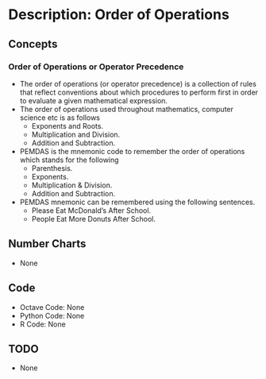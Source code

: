 # Description: Order of Operations

## Concepts
### Order of Operations or Operator Precedence
* The order of operations (or operator precedence) is a collection of rules that reflect conventions about which 
  procedures to perform first in order to evaluate a given mathematical expression.
* The order of operations used throughout mathematics, computer science etc is as follows
    - Exponents and Roots.
    - Multiplication and Division.
    - Addition and Subtraction.
* PEMDAS is the mnemonic code to remember the order of operations which stands for the following
    - Parenthesis. 
    - Exponents.
    - Multiplication & Division. 
    - Addition and Subtraction.
* PEMDAS mnemonic can be remembered using the following sentences.
    - Please Eat McDonald’s After School.
    - People Eat More Donuts After School.

## Number Charts
* None

## Code
* Octave Code: None
* Python Code: None
* R Code: None

## TODO
* None
